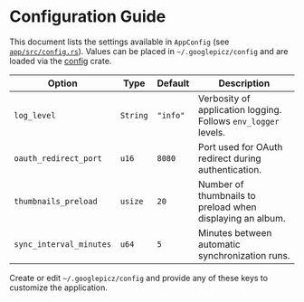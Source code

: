 # Configuration Guide

This document lists the settings available in `AppConfig` (see [`app/src/config.rs`](../app/src/config.rs)).
Values can be placed in `~/.googlepicz/config` and are loaded via the [config](https://docs.rs/config) crate.

| Option | Type | Default | Description |
| ------ | ---- | ------- | ----------- |
| `log_level` | `String` | `"info"` | Verbosity of application logging. Follows `env_logger` levels. |
| `oauth_redirect_port` | `u16` | `8080` | Port used for OAuth redirect during authentication. |
| `thumbnails_preload` | `usize` | `20` | Number of thumbnails to preload when displaying an album. |
| `sync_interval_minutes` | `u64` | `5` | Minutes between automatic synchronization runs. |

Create or edit `~/.googlepicz/config` and provide any of these keys to customize the application.
